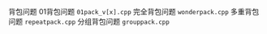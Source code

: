 背包问题
01背包问题    `01pack_v[x].cpp`
完全背包问题  `wonderpack.cpp` 
多重背包问题  `repeatpack.cpp`
分组背包问题  `grouppack.cpp`